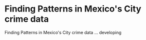 # Finding Patterns in Mexico's City crime data
Finding Patterns in Mexico's City crime data
... developing
